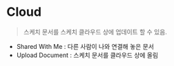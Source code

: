 # Cloud

> 스케치 문서를 스케치 클라우드 상에 업데이트 할 수 있음. 

- Shared With Me : 다른 사람이 나와 연결해 놓은 문서
- Upload Document : 스케치 문서를 클라우드 상에 올림

